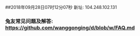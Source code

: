 ##2018年09月28日07时12分07秒 新址: 104.248.102.131
### 兔友常见问题及解答: https://github.com/wanggonging/d/blob/w/FAQ.md
